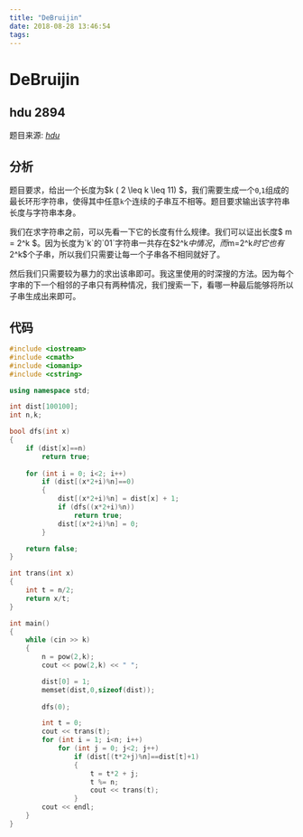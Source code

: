 ```yaml
---
title: "DeBruijin"
date: 2018-08-28 13:46:54
tags: 
---
```


# DeBruijin

## hdu 2894

<!--more-->

题目来源: [_hdu_](http://acm.hdu.edu.cn/showproblem.php?pid=2894)

## 分析

题目要求，给出一个长度为$k ( 2 \leq k \leq 11) $，我们需要生成一个`0`,`1`组成的最长环形字符串，使得其中任意`k`个连续的子串互不相等。题目要求输出该字符串长度与字符串本身。

我们在求字符串之前，可以先看一下它的长度有什么规律。我们可以证出长度$ m = 2^k $。因为长度为`k`的`01`字符串一共存在$2^k$中情况，而$m=2^k$时它也有$2^k$个子串，所以我们只需要让每一个子串各不相同就好了。

然后我们只需要较为暴力的求出该串即可。我这里使用的时深搜的方法。因为每个字串的下一个相邻的子串只有两种情况，我们搜索一下，看哪一种最后能够将所以子串生成出来即可。

## 代码

```C++
#include <iostream>
#include <cmath>
#include <iomanip>
#include <cstring>

using namespace std;

int dist[100100];
int n,k;

bool dfs(int x)
{
    if (dist[x]==n)
        return true;
    
    for (int i = 0; i<2; i++)
        if (dist[(x*2+i)%n]==0)
        {
            dist[(x*2+i)%n] = dist[x] + 1;
            if (dfs((x*2+i)%n))
                return true;
            dist[(x*2+i)%n] = 0;
        }

    return false;
}

int trans(int x)
{
    int t = n/2;
    return x/t;
}

int main()
{
    while (cin >> k)
    {
        n = pow(2,k);
        cout << pow(2,k) << " ";

        dist[0] = 1;
        memset(dist,0,sizeof(dist));
        
        dfs(0);

        int t = 0;
        cout << trans(t);
        for (int i = 1; i<n; i++)
            for (int j = 0; j<2; j++)
                if (dist[(t*2+j)%n]==dist[t]+1)
                {
                    t = t*2 + j;
                    t %= n;
                    cout << trans(t);
                }
        cout << endl;
    }
}
```
